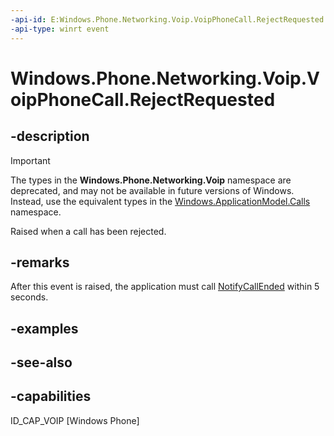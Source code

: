 ```yaml
---
-api-id: E:Windows.Phone.Networking.Voip.VoipPhoneCall.RejectRequested
-api-type: winrt event
---
```


<!-- Event syntax
public event Windows.Foundation.TypedEventHandler RejectRequested<Windows.Phone.Networking.Voip.VoipPhoneCall,  Windows.Phone.Networking.Voip.CallRejectEventArgs>
-->

# Windows.Phone.Networking.Voip.VoipPhoneCall.RejectRequested

## -description

> [!IMPORTANT]
> The types in the **Windows.Phone.Networking.Voip** namespace are deprecated, and may not be available in future versions of Windows. Instead, use the equivalent types in the [Windows.ApplicationModel.Calls](/uwp/api/windows.applicationmodel.calls) namespace.

Raised when a call has been rejected.

## -remarks
After this event is raised, the application must call [NotifyCallEnded](voipphonecall_notifycallended_1962259325.md) within 5 seconds.

## -examples

## -see-also

## -capabilities
ID_CAP_VOIP [Windows Phone]
